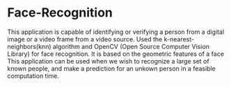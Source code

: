 # Face-Recognition

This application is capable of identifying or verifying a person from a digital image or a video frame from a video source.
Used the k-nearest-neighbors(knn) algorithm and OpenCV (Open Source Computer Vision Library) for face recognition.
It is based on the geometric features of a face
This application can be used when we wish to recognize a large set of known people,
and make a prediction for an unkown person in a feasible computation time.

